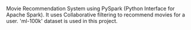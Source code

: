 Movie Recommendation System using PySpark (Python Interface for Apache Spark).
It uses Collaborative filtering to recommend movies for a user.
'ml-100k' dataset is used in this project.